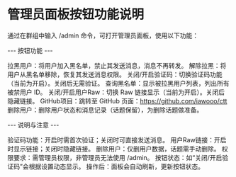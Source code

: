 管理员面板按钮功能说明
=================

通过在群组中输入 /admin 命令，可打开管理员面板，使用以下功能：

--- 按钮功能 ---

拉黑用户：将用户加入黑名单，禁止其发送消息，消息不再转发。
解除拉黑：将用户从黑名单移除，恢复其发送消息权限。
关闭/开启验证码：切换验证码功能（当前为开启）。关闭后无需验证。
查询黑名单：显示被拉黑用户列表，列出所有被禁用户 ID。
关闭/开启用户Raw：切换 Raw 链接显示（当前为开启）。关闭后隐藏链接。
GitHub项目：跳转至 GitHub 页面：https://github.com/iawooo/ctt
删除用户：删除用户状态和消息记录（话题保留），为删除话题做准备。

--- 说明与注意 ---

验证码功能：开启时需首次验证；关闭时可直接发送消息。
用户Raw链接：开启时显示链接；关闭时隐藏链接。
删除用户：仅删用户数据，话题需手动删除。
权限要求：需管理员权限，非管理员无法使用 /admin。
按钮状态：如“关闭/开启验证码”会根据设置动态显示。
操作后：面板会自动刷新，更新按钮状态。
